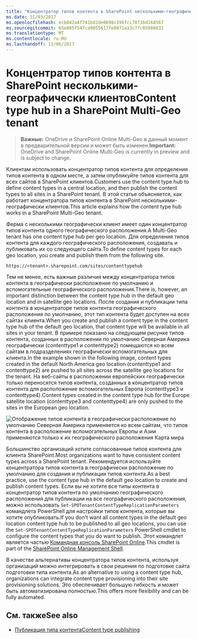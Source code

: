 ```yaml
---
title: "Концентратор типов контента в SharePoint несколькими-географически клиентов"
ms.date: 11/03/2017
ms.openlocfilehash: ecb042a4f741bd2de0698c196fcc78f3bd168567
ms.sourcegitcommit: 65e885f547ca9055617fe0871a13c7fc85086032
ms.translationtype: MT
ms.contentlocale: ru-RU
ms.lasthandoff: 11/06/2017
---
```

# <a name="content-type-hub-in-a-sharepoint-multi-geo-tenant"></a><span data-ttu-id="d9301-102">Концентратор типов контента в SharePoint несколькими-географически клиентов</span><span class="sxs-lookup"><span data-stu-id="d9301-102">Content type hub in a SharePoint Multi-Geo tenant</span></span>

> <span data-ttu-id="d9301-103">**Важные:** OneDrive и SharePoint Online Multi-Geo в данный момент в предварительной версии и может быть изменен.</span><span class="sxs-lookup"><span data-stu-id="d9301-103">**Important:** OneDrive and SharePoint Online Multi-Geo is currently in preview and is subject to change.</span></span>

<span data-ttu-id="d9301-104">Клиентам использовать концентратор типов контента для определения типов контента в одном месте, а затем опубликуйте типов контента для всех сайтов в SharePoint клиентов.</span><span class="sxs-lookup"><span data-stu-id="d9301-104">Customers use the content type hub to define content types in a central location, and then publish the content types to all sites in a SharePoint tenant.</span></span> <span data-ttu-id="d9301-105">В этой статье объясняется, как работает концентратора типов контента в SharePoint несколькими-географически клиентов.</span><span class="sxs-lookup"><span data-stu-id="d9301-105">This article explains how the content type hub works in a SharePoint Multi-Geo tenant.</span></span>

<span data-ttu-id="d9301-106">Ферма с несколькими географически клиент имеет один концентратор типов контента одного географического расположения.</span><span class="sxs-lookup"><span data-stu-id="d9301-106">A Multi-Geo tenant has one content type hub per geo location.</span></span> <span data-ttu-id="d9301-107">Для определения типов контента для каждого географического расположения, создавать и публиковать их со следующего сайта.</span><span class="sxs-lookup"><span data-stu-id="d9301-107">To define content types for each geo location, you create and publish them from the following site.</span></span>

```
https://<tenant>.sharepoint.com/sites/contenttypehub
```

<span data-ttu-id="d9301-108">Тем не менее, есть важные различия между концентратора типов контента в географически расположение по умолчанию и вспомогательные географического расположения.</span><span class="sxs-lookup"><span data-stu-id="d9301-108">There is, however, an important distinction between the content type hub in the default geo location and in satellite geo locations.</span></span> <span data-ttu-id="d9301-109">После создания и публикации типа контента в концентраторе типов контента географического расположения по умолчанию, этот тип контента будет доступен на всех сайтах клиента.</span><span class="sxs-lookup"><span data-stu-id="d9301-109">When you create and publish a content type in the content type hub of the default geo location,  that content type will be available in all sites in your tenant.</span></span> <span data-ttu-id="d9301-110">В примере показано на следующем рисунке типов контента, созданных в расположении по умолчанию Северная Америка географически (contenttype1 и contenttype2) помещаются ко всем сайтам в подразделениях географически вспомогательных для клиента.</span><span class="sxs-lookup"><span data-stu-id="d9301-110">In the example shown in the following image, content types created in the default North America geo location (contenttype1 and contenttype2) are pushed to all sites across the satellite geo locations for the tenant.</span></span> <span data-ttu-id="d9301-111">На веб-сайты в расположении европейских географически только переносятся типов контента, созданных в концентратор типов контента для расположение вспомогательных Европа (contenttype3 и contenttype4).</span><span class="sxs-lookup"><span data-stu-id="d9301-111">Content types created in the content type hub for the Europe satellite location (contenttype3 and contenttype4) are only  pushed to the sites in the European geo location.</span></span>

![Отображение типов контента в географически расположение по умолчанию Северная Америка применяется ко всем сайтам, что типов контента в расположение вспомогательных Европы и Азии применяются только к их географического расположения Карта мира](media/multigeo/multigeocontenttypehub_intro.png)

<span data-ttu-id="d9301-113">Большинство организаций хотите согласованные типов контента для клиента SharePoint.</span><span class="sxs-lookup"><span data-stu-id="d9301-113">Most organizations want to have consistent content types across a SharePoint tenant.</span></span> <span data-ttu-id="d9301-114">Рекомендуется используйте концентратора типов контента в географически расположение по умолчанию для создания и публикации типов контента.</span><span class="sxs-lookup"><span data-stu-id="d9301-114">As a best practice, use the content type hub in the default geo location to create and publish content types.</span></span> <span data-ttu-id="d9301-115">Если вы не хотите все типы контента в концентратор типов контента по умолчанию географического расположения для публикации на все географического расположения, можно использовать `Set-SPOTenantContentTypeReplicationParameters` командлета PowerShell для настройки типов контента, которые вы хотите опубликовать.</span><span class="sxs-lookup"><span data-stu-id="d9301-115">If you don't want all content types in the default geo location content type hub to be published to all geo locations, you can use the `Set-SPOTenantContentTypeReplicationParameters` PowerShell cmdlet to configure the content types that you do want to publish.</span></span> <span data-ttu-id="d9301-116">Этот командлет является частью [Командная консоль SharePoint Online](https://www.microsoft.com/en-us/download/confirmation.aspx?id=35588).</span><span class="sxs-lookup"><span data-stu-id="d9301-116">This cmdlet is part of the [SharePoint Online Management Shell](https://www.microsoft.com/en-us/download/confirmation.aspx?id=35588).</span></span>

<span data-ttu-id="d9301-117">В качестве альтернативы концентратора типов контента, используя организаций можно интегрировать в свои решения по подготовке сайта подготовки типа контента.</span><span class="sxs-lookup"><span data-stu-id="d9301-117">As an alternative to using a content type hub, organizations can integrate content type provisioning into their site provisioning solutions.</span></span> <span data-ttu-id="d9301-118">Это обеспечивает большую гибкость и может быть автоматизирована полностью.</span><span class="sxs-lookup"><span data-stu-id="d9301-118">This offers more flexibility and can be fully automated.</span></span>

## <a name="see-also"></a><span data-ttu-id="d9301-119">См. также</span><span class="sxs-lookup"><span data-stu-id="d9301-119">See also</span></span>

- [<span data-ttu-id="d9301-120">Публикация типа контента</span><span class="sxs-lookup"><span data-stu-id="d9301-120">Content type publishing</span></span>](https://support.office.com/en-US/article/Introduction-to-content-types-and-content-type-publishing-E1277A2E-A1E8-4473-9126-91A0647766E5#__toc256601764)

